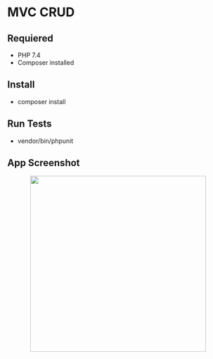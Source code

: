 # MVC CRUD

## Requiered

- PHP 7.4
- Composer installed

## Install

- composer install

## Run Tests

- vendor/bin/phpunit

## App Screenshot

<p align="center"><a href="#" target="_blank"><img src="https://github.com/Shinigamis-F5/MVC-ShinigamiConsultorioAlvaro/blob/master/img/screenshot.png" width="400"></a>
</p>